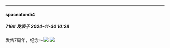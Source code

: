 ﻿
*****

####  spaceatom54  
##### 716#       发表于 2024-11-30 10:28

发售7周年，纪念～<img src="https://static.saraba1st.com/image/smiley/face2017/075.png" referrerpolicy="no-referrer">
<img src="https://mameblooog.com/wp-content/uploads/2021/11/S__20971522-768x432.jpg" referrerpolicy="no-referrer">

